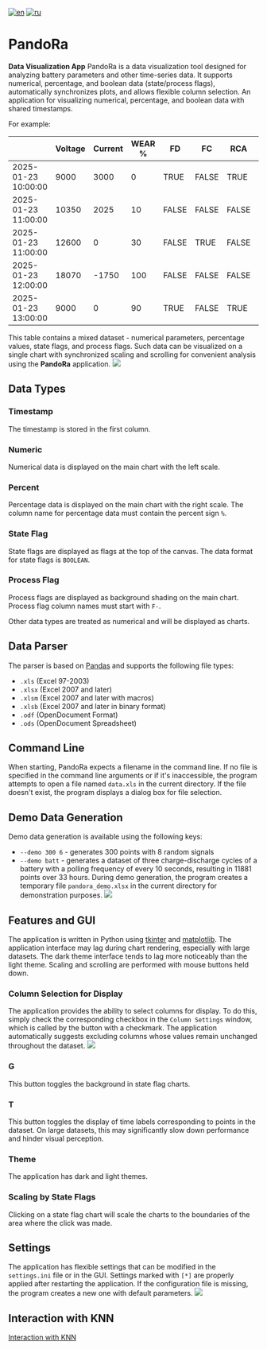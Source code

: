 [![en](https://img.shields.io/badge/lang-en-blue.svg)](https://github.com/Randroidev/PandoRa/blob/master/README.en.md)
[![ru](https://img.shields.io/badge/lang-ru-red.svg)](https://github.com/Randroidev/PandoRa/blob/master/README.md)

# PandoRa
**Data Visualization App**
PandoRa is a data visualization tool designed for analyzing battery parameters and other time-series data. It supports numerical, percentage, and boolean data (state/process flags), automatically synchronizes plots, and allows flexible column selection. An application for visualizing numerical, percentage, and boolean data with shared timestamps.

For example:

|                     | Voltage | Current | WEAR % | FD    | FC    | RCA   | F-CH | F-DCH |
|---------------------|---------|---------|--------|-------|-------|-------|------|-------|
| 2025-01-23 10:00:00 | 9000    | 3000    | 0      | TRUE  | FALSE | TRUE  | 1    | 0     |
| 2025-01-23 11:00:00 | 10350   | 2025    | 10     | FALSE | FALSE | FALSE | 1    | 0     |
| 2025-01-23 11:00:00 | 12600   | 0       | 30     | FALSE | TRUE  | FALSE | 0    | 0     |
| 2025-01-23 12:00:00 | 18070   | -1750   | 100    | FALSE | FALSE | FALSE | 0    | 1     |
| 2025-01-23 13:00:00 | 9000    | 0       | 90     | TRUE  | FALSE | TRUE  | 0    | 0     |

This table contains a mixed dataset - numerical parameters, percentage values, state flags, and process flags.
Such data can be visualized on a single chart with synchronized scaling and scrolling for convenient analysis using the **PandoRa** application.
![](https://github.com/Randroidev/PandoRa/blob/master/images/_DemoGenBatt.png)

## Data Types
### Timestamp
The timestamp is stored in the first column.
### Numeric
Numerical data is displayed on the main chart with the left scale.
### Percent
Percentage data is displayed on the main chart with the right scale.
The column name for percentage data must contain the percent sign `%`.
### State Flag
State flags are displayed as flags at the top of the canvas.
The data format for state flags is `BOOLEAN`.
### Process Flag
Process flags are displayed as background shading on the main chart.
Process flag column names must start with `F-`.

Other data types are treated as numerical and will be displayed as charts.

## Data Parser
The parser is based on [Pandas](https://pandas.pydata.org/about/index.html) and supports the following file types:
- `.xls` (Excel 97-2003)
- `.xlsx` (Excel 2007 and later)
- `.xlsm` (Excel 2007 and later with macros)
- `.xlsb` (Excel 2007 and later in binary format)
- `.odf` (OpenDocument Format)
- `.ods` (OpenDocument Spreadsheet)

## Command Line
When starting, PandoRa expects a filename in the command line. 
If no file is specified in the command line arguments or if it's inaccessible, the program attempts to open a file named `data.xls` in the current directory. 
If the file doesn't exist, the program displays a dialog box for file selection.

## Demo Data Generation
Demo data generation is available using the following keys:
-    `--demo 300 6` - generates 300 points with 8 random signals
-    `--demo batt` - generates a dataset of three charge-discharge cycles of a battery with a polling frequency of every 10 seconds, resulting in 11881 points over 33 hours.
During demo generation, the program creates a temporary file `pandora_demo.xlsx` in the current directory for demonstration purposes.
![](https://github.com/Randroidev/PandoRa/blob/master/images/_DemoGenRand.png)

## Features and GUI
The application is written in Python using [tkinter](https://docs.python.org/3/library/tkinter.html) and [matplotlib](https://matplotlib.org/).
The application interface may lag during chart rendering, especially with large datasets. 
The dark theme interface tends to lag more noticeably than the light theme.
Scaling and scrolling are performed with mouse buttons held down.

### Column Selection for Display
The application provides the ability to select columns for display. 
To do this, simply check the corresponding checkbox in the `Column Settings` window, which is called by the button with a checkmark.
The application automatically suggests excluding columns whose values remain unchanged throughout the dataset.
![](https://github.com/Randroidev/PandoRa/blob/master/images/_ColumnSelector.png)

### G
This button toggles the background in state flag charts.

### T
This button toggles the display of time labels corresponding to points in the dataset.
On large datasets, this may significantly slow down performance and hinder visual perception.

### Theme
The application has dark and light themes.

### Scaling by State Flags
Clicking on a state flag chart will scale the charts to the boundaries of the area where the click was made.

## Settings
The application has flexible settings that can be modified in the `settings.ini` file or in the GUI. 
Settings marked with `[*]` are properly applied after restarting the application.
If the configuration file is missing, the program creates a new one with default parameters.
![](https://github.com/Randroidev/PandoRa/blob/master/images/_Settings.png)

## Interaction with KNN
[Interaction with KNN](https://github.com/Randroidev/PandoRa/blob/master/KNN.md)
